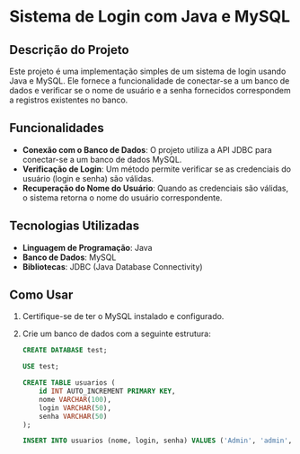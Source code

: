 # Sistema de Login com Java e MySQL

## Descrição do Projeto

Este projeto é uma implementação simples de um sistema de login usando Java e MySQL. Ele fornece a funcionalidade de conectar-se a um banco de dados e verificar se o nome de usuário e a senha fornecidos correspondem a registros existentes no banco.

## Funcionalidades

- **Conexão com o Banco de Dados**: O projeto utiliza a API JDBC para conectar-se a um banco de dados MySQL.
- **Verificação de Login**: Um método permite verificar se as credenciais do usuário (login e senha) são válidas.
- **Recuperação do Nome do Usuário**: Quando as credenciais são válidas, o sistema retorna o nome do usuário correspondente.

## Tecnologias Utilizadas

- **Linguagem de Programação**: Java
- **Banco de Dados**: MySQL
- **Bibliotecas**: JDBC (Java Database Connectivity)

## Como Usar

1. Certifique-se de ter o MySQL instalado e configurado.
2. Crie um banco de dados com a seguinte estrutura:

   ```sql
   CREATE DATABASE test;

   USE test;

   CREATE TABLE usuarios (
       id INT AUTO_INCREMENT PRIMARY KEY,
       nome VARCHAR(100),
       login VARCHAR(50),
       senha VARCHAR(50)
   );

   INSERT INTO usuarios (nome, login, senha) VALUES ('Admin', 'admin', '1234');
